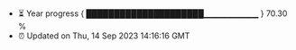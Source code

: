 - ⏳ Year progress { █████████████████████▁▁▁▁▁▁▁▁▁ } 70.30 %
- ⏰ Updated on Thu, 14 Sep 2023 14:16:16 GMT

